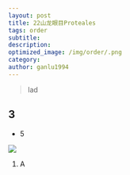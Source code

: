 ```yaml
---
layout: post
title: 22山龙眼目Proteales
tags: order    
subtitle: 
description: 
optimized_image: /img/order/.png
category: 
author: ganlu1994  
---
```


> lad

## 3

* 5

![](/img/phylo/.png)

1. A